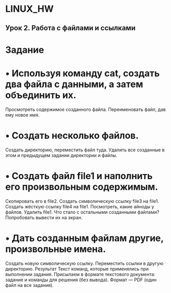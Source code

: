# LINUX_HW
## Урок 2. Работа с файлами и ссылками ##
# Задание #
# • Используя команду cat, создать два файла с данными, а затем объединить их.
Просмотреть содержимое созданного файла.
Переименовать файл, дав ему новое имя.
# • Создать несколько файлов.
Создать директорию, переместить файл туда.
Удалить все созданные в этом и предыдущем задании директории и файлы.
# • Создать файл file1 и наполнить его произвольным содержимым.
Скопировать его в file2.
Создать символическую ссылку file3 на file1.
Создать жёсткую ссылку file4 на file1.
Посмотреть, какие айноды у файлов.
Удалить file1.
Что стало с остальными созданными файлами?
Попробовать вывести их на экран.
# • Дать созданным файлам другие, произвольные имена.
Создать новую символическую ссылку.
Переместить ссылки в другую директорию.
Результат
Текст команд, которые применялись при выполнении задания.
Присылаем в формате текстового документа: задание и команды для решения (без вывода).
Формат — PDF (один файл на все задания).
